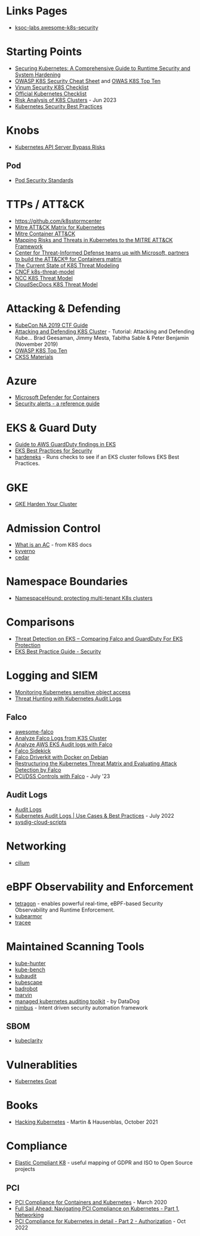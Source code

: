 # Links Pages
- [ksoc-labs awesome-k8s-security](https://github.com/ksoclabs/awesome-kubernetes-security)

# Starting Points
- [Securing Kubernetes: A Comprehensive Guide to Runtime Security and System Hardening](https://medium.com/@seifeddinerajhi/securing-kubernetes-a-comprehensive-guide-to-runtime-security-and-system-hardening-33f5a5328f1)
- [OWASP K8S Security Cheat Sheet](https://cheatsheetseries.owasp.org/cheatsheets/Kubernetes_Security_Cheat_Sheet.html)  and [OWAS K8S Top Ten](https://github.com/OWASP/www-project-kubernetes-top-ten/tree/main)
- [Vinum Security K8S Checklist](https://github.com/Vinum-Security/kubernetes-security-checklist)
- [Official Kubernetes Checklist](https://kubernetes.io/docs/concepts/security/security-checklist/)
- [Risk Analysis of K8S Clusters](https://tldrsec.com/p/guides-kubernetes) - Jun 2023
- [Kubernetes Security Best Practices](https://github.com/freach/kubernetes-security-best-practice)

# Knobs
- [Kubernetes API Server Bypass Risks](https://kubernetes.io/docs/concepts/security/api-server-bypass-risks/)

## Pod
- [Pod Security Standards](https://kubernetes.io/docs/concepts/security/pod-security-standards/)

# TTPs / ATT&CK
- https://github.com/k8sstormcenter
- [Mitre ATT&CK Matrix for Kubernetes](https://www.magalix.com/blog/mitre-attck-matrix-for-kubernetes)
- [Mitre Container ATT&CK](https://attack.mitre.org/matrices/enterprise/containers/)
- [Mapping Risks and Threats in Kubernetes to the MITRE ATT&CK Framework](https://blog.aquasec.com/mitre-attack-framework-for-containers)
- [Center for Threat-Informed Defense teams up with Microsoft, partners to build the ATT&CK® for Containers matrix](https://www.microsoft.com/security/blog/2021/04/29/center-for-threat-informed-defense-teams-up-with-microsoft-partners-to-build-the-attck-for-containers-matrix/)
- [The Current State of K8S Threat Modeling](https://blog.marcolancini.it/2020/blog-kubernetes-threat-modelling/)
- [CNCF k8s-threat-model](https://github.com/cncf/financial-user-group/tree/main/projects/k8s-threat-model)
- [NCC K8S Threat Model](https://research.nccgroup.com/2017/11/23/kubernetes-security-consider-your-threat-model/)
- [CloudSecDocs K8S Threat Model](https://cloudsecdocs.com/container_security/theory/threats/k8s_threat_model/)

# Attacking & Defending
- [KubeCon NA 2019 CTF Guide](https://github.com/securekubernetes/securekubernetes/)
- [Attacking and Defending K8S Cluster](https://www.youtube.com/watch?v=UdMFTdeAL1s) - Tutorial: Attacking and Defending Kube... Brad Geesaman, Jimmy Mesta, Tabitha Sable & Peter Benjamin (November 2019) 
- [OWASP K8S Top Ten](https://github.com/OWASP/www-project-kubernetes-top-ten)
- [CKSS Materials](https://github.com/walidshaari/Certified-Kubernetes-Security-Specialist)

# Azure
- [Microsoft Defender for Containers](https://docs.microsoft.com/en-us/azure/defender-for-cloud/defender-for-containers-introduction)
- [Security alerts - a reference guide](https://docs.microsoft.com/en-us/azure/defender-for-cloud/alerts-reference#alerts-k8scluster)

# EKS & Guard Duty
- [Guide to AWS GuardDuty findings in EKS](https://medium.com/@cloud_tips/guide-to-aws-guardduty-findings-in-eks-62babbd7da88)
- [EKS Best Practices for Security](https://aws.github.io/aws-eks-best-practices/security/docs/)
- [hardeneks](https://github.com/aws-samples/hardeneks) - Runs checks to see if an EKS cluster follows EKS Best Practices.

# GKE
- [GKE Harden Your Cluster](https://cloud.google.com/kubernetes-engine/docs/how-to/hardening-your-cluster)

# Admission Control
- [What is an AC](https://kubernetes.io/docs/reference/access-authn-authz/admission-controllers/) - from K8S docs
- [kyverno](https://kyverno.io/)
- [cedar](https://github.com/awslabs/cedar-access-control-for-k8s)

# Namespace Boundaries 
- [NamespaceHound: protecting multi-tenant K8s clusters](https://www.wiz.io/blog/introducing-namespacehound-for-cross-tenant-violation-assessments)

# Comparisons
- [Threat Detection on EKS – Comparing Falco and GuardDuty For EKS Protection](https://dev.to/aws-builders/threat-detection-on-eks-comparing-falco-and-guardduty-for-eks-protection-2m6b) 
- [EKS Best Practice Guide - Security](https://aws.github.io/aws-eks-best-practices/security/docs/)

# Logging and SIEM
- [Monitoring Kubernetes sensitive object access](https://lantern.splunk.com/Security/Use_Cases/Threat_Hunting/Monitoring_Kubernetes_sensitive_object_access)
- [Threat Hunting with Kubernetes Audit Logs](https://developer.squareup.com/blog/threat-hunting-with-kubernetes-audit-logs/)

## Falco
- [awesome-falco](https://github.com/developer-guy/awesome-falco)
- [Analyze Falco Logs from K3S Cluster](https://github.com/developer-guy/falco-analyze-audit-log-from-k3s-cluster)
- [Analyze AWS EKS Audit logs with Falco](https://faun.pub/analyze-aws-eks-audit-logs-with-falco-95202167f2e)
- [Falco Sidekick](https://github.com/falcosecurity/falcosidekick)
- [Falco Driverkit with Docker on Debian](https://falco.org/blog/falco-driverkit-debian-docker/)
- [Restructuring the Kubernetes Threat Matrix and Evaluating Attack Detection by Falco](https://engineering.mercari.com/en/blog/entry/20220928-kubernetes-threat-matrix-and-attack-detection-by-falco/)
- [PCI/DSS Controls with Falco](https://falco.org/blog/falco-pci-controls/) - July '23

## Audit Logs
- [Audit Logs](https://kubernetes.io/docs/tasks/debug/debug-cluster/audit/)
- [Kubernetes Audit Logs | Use Cases & Best Practices](https://www.containiq.com/post/kubernetes-audit-logs) - July 2022
- [sysdig-cloud-scripts](https://github.com/draios/sysdig-cloud-scripts/tree/master/k8s_audit_config)

# Networking 
- [cilium](https://github.com/cilium/cilium)

# eBPF Observability and Enforcement
- [tetragon](https://github.com/cilium/tetragon/) - enables powerful real-time, eBPF-based Security Observability and Runtime Enforcement.
- [kubearmor](https://github.com/kubearmor/KubeArmor)
- [tracee](https://github.com/aquasecurity/tracee)

# Maintained Scanning Tools
- [kube-hunter](https://github.com/aquasecurity/kube-hunter)
- [kube-bench](https://github.com/aquasecurity/kube-bench)
- [kubaudit](https://github.com/Shopify/kubeaudit)
- [kubescape](https://github.com/armosec/kubescape) 
- [badrobot](https://github.com/controlplaneio/badrobot)
- [marvin](https://github.com/undistro/marvin)
- [managed kubernetes auditing toolkit](https://github.com/DataDog/managed-kubernetes-auditing-toolkit) - by DataDog
- [nimbus](https://github.com/5GSEC/nimbus) - Intent driven security automation framework

## SBOM
- [kubeclarity](https://github.com/openclarity/kubeclarity)
# Vulnerablities 
- [Kubernetes Goat](https://github.com/madhuakula/kubernetes-goat)

# Books
- [Hacking Kubernetes](https://www.oreilly.com/library/view/hacking-kubernetes/9781492081722/) - Martin & Hausenblas, October 2021

# Compliance
- [Elastic Compliant K8](https://elastisys.io/compliantkubernetes) - useful mapping of GDPR and ISO to Open Source projects

## PCI 
- [PCI Compliance for Containers and Kubernetes](https://sysdig.com/blog/container-pci-compliance/) - March 2020
- [Full Sail Ahead: Navigating PCI Compliance on Kubernetes - Part 1, Networking](https://www.schellman.com/blog/full-sail-ahead-part-1) 
- [PCI Compliance for Kubernetes in detail - Part 2 - Authorization](https://raesene.github.io/blog/2022/10/08/PCI-Kubernetes-Section2-Authorization/) - Oct 2022
